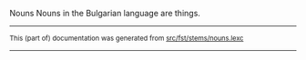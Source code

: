 Nouns
Nouns in the Bulgarian language are things.

* * *

<small>This (part of) documentation was generated from [src/fst/stems/nouns.lexc](https://github.com/giellalt/lang-bul/blob/main/src/fst/stems/nouns.lexc)</small>

---

